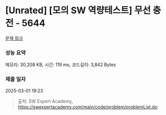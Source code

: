 # [Unrated] [모의 SW 역량테스트] 무선 충전 - 5644 

[문제 링크](https://swexpertacademy.com/main/code/problem/problemDetail.do?contestProbId=AWXRDL1aeugDFAUo) 

### 성능 요약

메모리: 30,208 KB, 시간: 119 ms, 코드길이: 3,842 Bytes

### 제출 일자

2025-03-01 19:23



> 출처: SW Expert Academy, https://swexpertacademy.com/main/code/problem/problemList.do